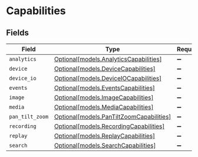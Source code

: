# Capabilities


## Fields

| Field                                                                            | Type                                                                             | Required                                                                         | Description                                                                      |
| -------------------------------------------------------------------------------- | -------------------------------------------------------------------------------- | -------------------------------------------------------------------------------- | -------------------------------------------------------------------------------- |
| `analytics`                                                                      | [Optional[models.AnalyticsCapabilities]](../models/analyticscapabilities.md)     | :heavy_minus_sign:                                                               | N/A                                                                              |
| `device`                                                                         | [Optional[models.DeviceCapabilities]](../models/devicecapabilities.md)           | :heavy_minus_sign:                                                               | N/A                                                                              |
| `device_io`                                                                      | [Optional[models.DeviceIOCapabilities]](../models/deviceiocapabilities.md)       | :heavy_minus_sign:                                                               | N/A                                                                              |
| `events`                                                                         | [Optional[models.EventsCapabilities]](../models/eventscapabilities.md)           | :heavy_minus_sign:                                                               | N/A                                                                              |
| `image`                                                                          | [Optional[models.ImageCapabilities]](../models/imagecapabilities.md)             | :heavy_minus_sign:                                                               | N/A                                                                              |
| `media`                                                                          | [Optional[models.MediaCapabilities]](../models/mediacapabilities.md)             | :heavy_minus_sign:                                                               | N/A                                                                              |
| `pan_tilt_zoom`                                                                  | [Optional[models.PanTiltZoomCapabilities]](../models/pantiltzoomcapabilities.md) | :heavy_minus_sign:                                                               | N/A                                                                              |
| `recording`                                                                      | [Optional[models.RecordingCapabilities]](../models/recordingcapabilities.md)     | :heavy_minus_sign:                                                               | N/A                                                                              |
| `replay`                                                                         | [Optional[models.ReplayCapabilities]](../models/replaycapabilities.md)           | :heavy_minus_sign:                                                               | N/A                                                                              |
| `search`                                                                         | [Optional[models.SearchCapabilities]](../models/searchcapabilities.md)           | :heavy_minus_sign:                                                               | N/A                                                                              |